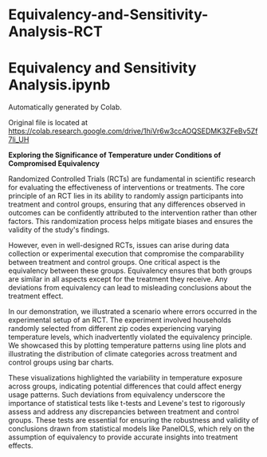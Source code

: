 # Equivalency-and-Sensitivity-Analysis-RCT

# Equivalency and Sensitivity Analysis.ipynb

Automatically generated by Colab.

Original file is located at
    https://colab.research.google.com/drive/1hiVr6w3ccAOQSEDMK3ZFeBv5Zf7li_UH

**Exploring the Significance of Temperature under Conditions of Compromised Equivalency**

Randomized Controlled Trials (RCTs) are fundamental in scientific research for evaluating the effectiveness of interventions or treatments. The core principle of an RCT lies in its ability to randomly assign participants into treatment and control groups, ensuring that any differences observed in outcomes can be confidently attributed to the intervention rather than other factors. This randomization process helps mitigate biases and ensures the validity of the study's findings.

However, even in well-designed RCTs, issues can arise during data collection or experimental execution that compromise the comparability between treatment and control groups. One critical aspect is the equivalency between these groups. Equivalency ensures that both groups are similar in all aspects except for the treatment they receive. Any deviations from equivalency can lead to misleading conclusions about the treatment effect.

In our demonstration, we illustrated a scenario where errors occurred in the experimental setup of an RCT. The experiment involved households randomly selected from different zip codes experiencing varying temperature levels, which inadvertently violated the equivalency principle. We showcased this by plotting temperature patterns using line plots and illustrating the distribution of climate categories across treatment and control groups using bar charts.

These visualizations highlighted the variability in temperature exposure across groups, indicating potential differences that could affect energy usage patterns. Such deviations from equivalency underscore the importance of statistical tests like t-tests and Levene's test to rigorously assess and address any discrepancies between treatment and control groups. These tests are essential for ensuring the robustness and validity of conclusions drawn from statistical models like PanelOLS, which rely on the assumption of equivalency to provide accurate insights into treatment effects.
